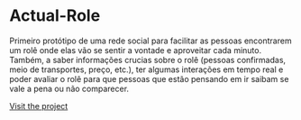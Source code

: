 # Actual-Role
Primeiro protótipo de uma rede social para facilitar as pessoas encontrarem um rolê onde elas vão se sentir a vontade e aproveitar cada minuto. Também, a saber informações crucias sobre o rolê (pessoas confirmadas, meio de transportes, preço, etc.), ter algumas interações em tempo real e poder avaliar o rolê para que pessoas que estão pensando em ir saibam se vale a pena ou não comparecer.

 <a href="https://actual-role.nateba.repl.co/">Visit the project</a>
